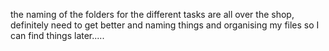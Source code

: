 the naming of the folders for the different tasks are all over the shop, definitely need to get better and naming things and organising my files so I can find things later.....
